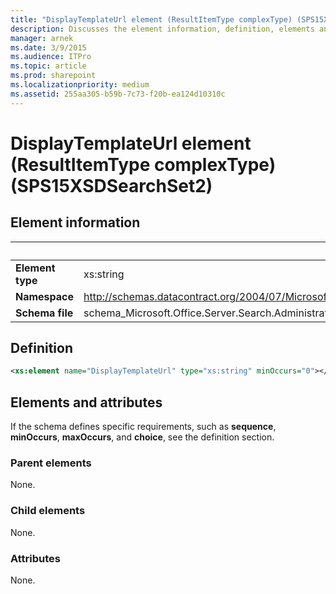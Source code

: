 ```yaml
---
title: "DisplayTemplateUrl element (ResultItemType complexType) (SPS15XSDSearchSet2)"
description: Discusses the element information, definition, elements and attributes for the DisplayTemplateUrl element (ResultItemType complexType).
manager: arnek
ms.date: 3/9/2015
ms.audience: ITPro
ms.topic: article
ms.prod: sharepoint
ms.localizationpriority: medium
ms.assetid: 255aa305-b59b-7c73-f20b-ea124d10310c
---
```


# DisplayTemplateUrl element (ResultItemType complexType) (SPS15XSDSearchSet2)

 
  
## Element information

|&nbsp;|&nbsp;|
|:-----|:-----|
|**Element type** <br/> |xs:string  <br/> |
|**Namespace** <br/> |http://schemas.datacontract.org/2004/07/Microsoft.Office.Server.Search.Administration  <br/> |
|**Schema file** <br/> |schema_Microsoft.Office.Server.Search.Administration.xsd  <br/> |
   
## Definition

```XML
<xs:element name="DisplayTemplateUrl" type="xs:string" minOccurs="0"></xs:element>

```

## Elements and attributes

If the schema defines specific requirements, such as **sequence**, **minOccurs**, **maxOccurs**, and **choice**, see the definition section. 
  
### Parent elements

None.
  
### Child elements

None.
  
### Attributes

None.
  

